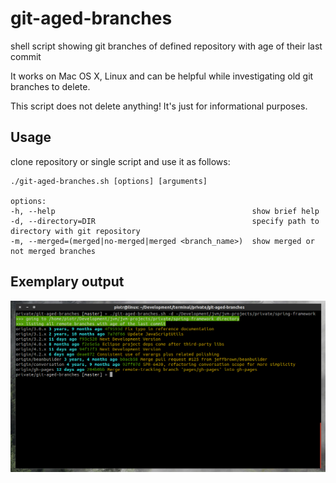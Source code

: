 git-aged-branches
=================
shell script showing git branches of defined repository with age of their last commit

It works on Mac OS X, Linux and can be helpful while investigating old git branches to delete.

This script does not delete anything! It's just for informational purposes.

Usage
-----

clone repository or single script and use it as follows:

```
./git-aged-branches.sh [options] [arguments]
 
options:
-h, --help                                            show brief help
-d, --directory=DIR                                   specify path to directory with git repository
-m, --merged=(merged|no-merged|merged <branch_name>)  show merged or not merged branches
```

Exemplary output
----------------

![Skype fixed icon](https://github.com/pwittchen/git-aged-branches/blob/master/screenshot.png)
